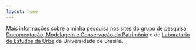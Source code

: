 ```yaml
---
layout: home
---
```


Mais informações sobre a minha pesquisa nos sites do grupo de pesquisa
[Documentação, Modelagem e Conservação do
Patrimônio](https://dmcpatrimonio.github.io) e do [Laboratório de
Estudos da Urbe](https://www.labeurbe.unb.br) da Universidade de
Brasília.

